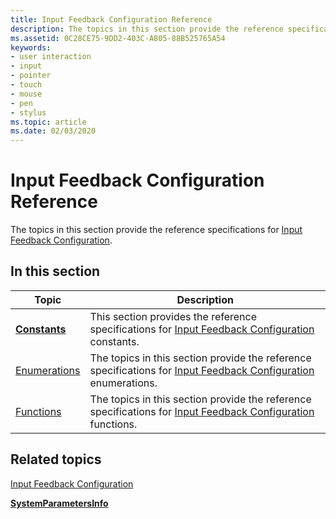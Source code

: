 ```yaml
---
title: Input Feedback Configuration Reference
description: The topics in this section provide the reference specifications for Input Feedback Configuration.
ms.assetid: 0C28CE75-9DD2-403C-A805-88B525765A54
keywords:
- user interaction
- input
- pointer
- touch
- mouse
- pen
- stylus
ms.topic: article
ms.date: 02/03/2020
---
```


# Input Feedback Configuration Reference

The topics in this section provide the reference specifications for [Input Feedback Configuration](input-feedback-configuration-portal.md).

## In this section



| Topic                                       | Description                                                                                                                                                          |
|---------------------------------------------|----------------------------------------------------------------------------------------------------------------------------------------------------------------------|
| [**Constants**](constants.md)<br/>   | This section provides the reference specifications for [Input Feedback Configuration](input-feedback-configuration-portal.md) constants.<br/>                 |
| [Enumerations](enumerations.md)<br/> | The topics in this section provide the reference specifications for [Input Feedback Configuration](input-feedback-configuration-portal.md) enumerations.<br/> |
| [Functions](functions.md)<br/>       | The topics in this section provide the reference specifications for [Input Feedback Configuration](input-feedback-configuration-portal.md) functions.<br/>    |



 

## Related topics

<dl> <dt>

[Input Feedback Configuration](input-feedback-configuration-portal.md)
</dt> <dt>

[**SystemParametersInfo**](https://msdn.microsoft.com/library/windows/desktop/ms724947)
</dt> </dl>

 

 





